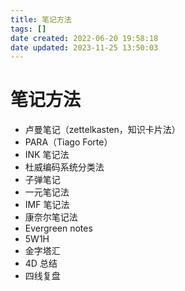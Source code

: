 ```yaml
---
title: 笔记方法
tags: []
date created: 2022-06-20 19:58:18
date updated: 2023-11-25 13:50:03
---
```


# 笔记方法

- 卢曼笔记（zettelkasten，知识卡片法）
- PARA（Tiago Forte）
- INK 笔记法
- 杜威编码系统分类法
- 子弹笔记
- 一元笔记法
- IMF 笔记法
- 康奈尔笔记法
- Evergreen notes
- 5W1H
- 金字塔汇
- 4D 总结
- 四线复盘
